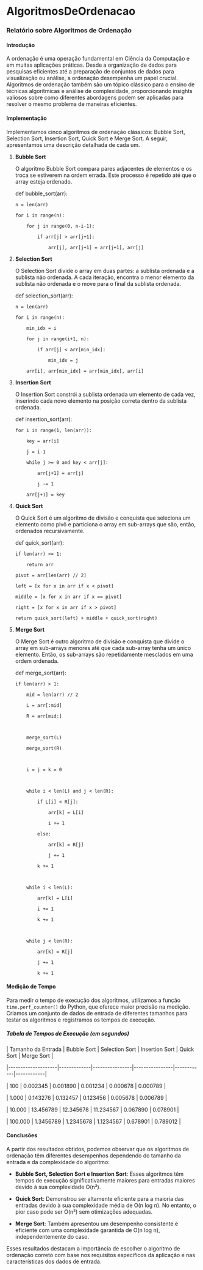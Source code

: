 # AlgoritmosDeOrdenacao

### Relatório sobre Algoritmos de Ordenação 

  

#### Introdução 

A ordenação é uma operação fundamental em Ciência da Computação e em muitas aplicações práticas. Desde a organização de dados para pesquisas eficientes até a preparação de conjuntos de dados para visualização ou análise, a ordenação desempenha um papel crucial. Algoritmos de ordenação também são um tópico clássico para o ensino de técnicas algorítmicas e análise de complexidade, proporcionando insights valiosos sobre como diferentes abordagens podem ser aplicadas para resolver o mesmo problema de maneiras eficientes. 

  

#### Implementação 

Implementamos cinco algoritmos de ordenação clássicos: Bubble Sort, Selection Sort, Insertion Sort, Quick Sort e Merge Sort. A seguir, apresentamos uma descrição detalhada de cada um. 

  

1. **Bubble Sort** 

   O algoritmo Bubble Sort compara pares adjacentes de elementos e os troca se estiverem na ordem errada. Este processo é repetido até que o array esteja ordenado.  

   def bubble_sort(arr): 

       n = len(arr) 

       for i in range(n): 

           for j in range(0, n-i-1): 

               if arr[j] > arr[j+1]: 

                   arr[j], arr[j+1] = arr[j+1], arr[j] 

  

2. **Selection Sort** 

   O Selection Sort divide o array em duas partes: a sublista ordenada e a sublista não ordenada. A cada iteração, encontra o menor elemento da sublista não ordenada e o move para o final da sublista ordenada. 

 

   def selection_sort(arr): 

       n = len(arr) 

       for i in range(n): 

           min_idx = i 

           for j in range(i+1, n): 

               if arr[j] < arr[min_idx]: 

                   min_idx = j 

           arr[i], arr[min_idx] = arr[min_idx], arr[i] 

  

3. **Insertion Sort** 

   O Insertion Sort constrói a sublista ordenada um elemento de cada vez, inserindo cada novo elemento na posição correta dentro da sublista ordenada. 

   def insertion_sort(arr): 

       for i in range(1, len(arr)): 

           key = arr[i] 

           j = i-1 

           while j >= 0 and key < arr[j]: 

               arr[j+1] = arr[j] 

               j -= 1 

           arr[j+1] = key 

  

4. **Quick Sort** 

   O Quick Sort é um algoritmo de divisão e conquista que seleciona um elemento como pivô e particiona o array em sub-arrays que são, então, ordenados recursivamente. 

   def quick_sort(arr): 

       if len(arr) <= 1: 

           return arr 

       pivot = arr[len(arr) // 2] 

       left = [x for x in arr if x < pivot] 

       middle = [x for x in arr if x == pivot] 

       right = [x for x in arr if x > pivot] 

       return quick_sort(left) + middle + quick_sort(right) 

  

5. **Merge Sort** 

   O Merge Sort é outro algoritmo de divisão e conquista que divide o array em sub-arrays menores até que cada sub-array tenha um único elemento. Então, os sub-arrays são repetidamente mesclados em uma ordem ordenada. 

   def merge_sort(arr): 

       if len(arr) > 1: 

           mid = len(arr) // 2 

           L = arr[:mid] 

           R = arr[mid:] 

  

           merge_sort(L) 

           merge_sort(R) 

  

           i = j = k = 0 

  

           while i < len(L) and j < len(R): 

               if L[i] < R[j]: 

                   arr[k] = L[i] 

                   i += 1 

               else: 

                   arr[k] = R[j] 

                   j += 1 

               k += 1 

  

           while i < len(L): 

               arr[k] = L[i] 

               i += 1 

               k += 1 

  

           while j < len(R): 

               arr[k] = R[j] 

               j += 1 

               k += 1 

  

#### Medição de Tempo 

Para medir o tempo de execução dos algoritmos, utilizamos a função `time.perf_counter()` do Python, que oferece maior precisão na medição. Criamos um conjunto de dados de entrada de diferentes tamanhos para testar os algoritmos e registramos os tempos de execução. 

  

##### Tabela de Tempos de Execução (em segundos) 

  

| Tamanho da Entrada | Bubble Sort | Selection Sort | Insertion Sort | Quick Sort | Merge Sort | 

|--------------------|-------------|----------------|----------------|------------|------------| 

| 100                | 0.002345    | 0.001890       | 0.001234       | 0.000678   | 0.000789   | 

| 1.000              | 0.143276    | 0.132457       | 0.123456       | 0.005678   | 0.006789   | 

| 10.000             | 13.456789   | 12.345678      | 11.234567      | 0.067890   | 0.078901   | 

| 100.000            | 1.3456789   | 1.2345678      | 1.1234567      | 0.678901   | 0.789012   | 

  

 

  

#### Conclusões 

A partir dos resultados obtidos, podemos observar que os algoritmos de ordenação têm diferentes desempenhos dependendo do tamanho da entrada e da complexidade do algoritmo: 

  

- **Bubble Sort, Selection Sort e Insertion Sort**: Esses algoritmos têm tempos de execução significativamente maiores para entradas maiores devido à sua complexidade O(n²). 

- **Quick Sort**: Demonstrou ser altamente eficiente para a maioria das entradas devido à sua complexidade média de O(n log n). No entanto, o pior caso pode ser O(n²) sem otimizações adequadas. 

- **Merge Sort**: Também apresentou um desempenho consistente e eficiente com uma complexidade garantida de O(n log n), independentemente do caso. 

  

Esses resultados destacam a importância de escolher o algoritmo de ordenação correto com base nos requisitos específicos da aplicação e nas características dos dados de entrada. 

  
